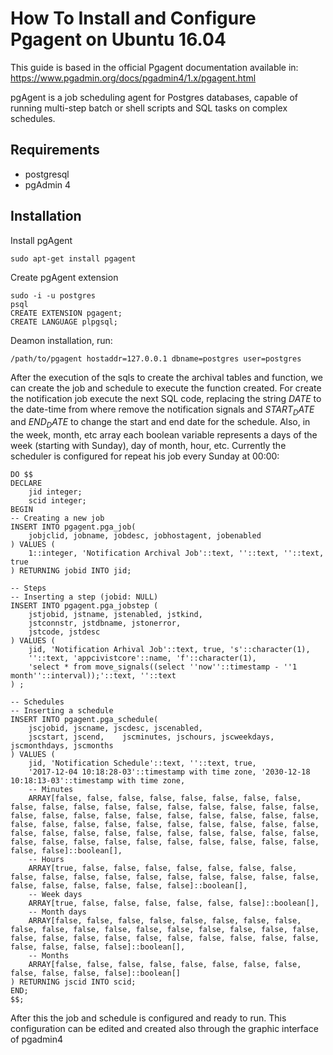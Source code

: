 # How To Install and Configure Pgagent on Ubuntu 16.04

This guide is based in the official Pgagent documentation available in: 
https://www.pgadmin.org/docs/pgadmin4/1.x/pgagent.html

pgAgent is a job scheduling agent for Postgres databases, capable of running multi-step batch or shell scripts and SQL tasks on complex schedules.

## Requirements
- postgresql
- pgAdmin 4

## Installation

Install pgAgent

```
sudo apt-get install pgagent
```

Create pgAgent extension

```
sudo -i -u postgres
psql
CREATE EXTENSION pgagent;
CREATE LANGUAGE plpgsql;
```

Deamon installation, run:

```
/path/to/pgagent hostaddr=127.0.0.1 dbname=postgres user=postgres
```
After the execution of the sqls to create the archival tables and function, we can create the
job and schedule to execute the function created.
For create the notification job execute the next SQL code, replacing the string $DATE$ to the date-time
from where remove the notification signals and $START_DATE$ and $END_DATE$ to change the start and
end date for the schedule. Also, in the week, month, etc array each boolean variable represents a
days of the week (starting with Sunday), day of month, hour, etc. Currently the scheduler is configured
for repeat his job every Sunday at 00:00:
``` postgresplsql
DO $$
DECLARE
    jid integer;
    scid integer;
BEGIN
-- Creating a new job
INSERT INTO pgagent.pga_job(
    jobjclid, jobname, jobdesc, jobhostagent, jobenabled
) VALUES (
    1::integer, 'Notification Archival Job'::text, ''::text, ''::text, true
) RETURNING jobid INTO jid;

-- Steps
-- Inserting a step (jobid: NULL)
INSERT INTO pgagent.pga_jobstep (
    jstjobid, jstname, jstenabled, jstkind,
    jstconnstr, jstdbname, jstonerror,
    jstcode, jstdesc
) VALUES (
    jid, 'Notification Arhival Job'::text, true, 's'::character(1),
    ''::text, 'appcivistcore'::name, 'f'::character(1),
    'select * from move_signals((select ''now''::timestamp - ''1 month''::interval));'::text, ''::text
) ;

-- Schedules
-- Inserting a schedule
INSERT INTO pgagent.pga_schedule(
    jscjobid, jscname, jscdesc, jscenabled,
    jscstart, jscend,    jscminutes, jschours, jscweekdays, jscmonthdays, jscmonths
) VALUES (
    jid, 'Notification Schedule'::text, ''::text, true,
    '2017-12-04 10:18:28-03'::timestamp with time zone, '2030-12-18 10:18:13-03'::timestamp with time zone,
    -- Minutes
    ARRAY[false, false, false, false, false, false, false, false, false, false, false, false, false, false, false, false, false, false, false, false, false, false, false, false, false, false, false, false, false, false, false, false, false, false, false, false, false, false, false, false, false, false, false, false, false, false, false, false, false, false, false, false, false, false, false, false, false, false, false, false]::boolean[],
    -- Hours
    ARRAY[true, false, false, false, false, false, false, false, false, false, false, false, false, false, false, false, false, false, false, false, false, false, false, false]::boolean[],
    -- Week days
    ARRAY[true, false, false, false, false, false, false]::boolean[],
    -- Month days
    ARRAY[false, false, false, false, false, false, false, false, false, false, false, false, false, false, false, false, false, false, false, false, false, false, false, false, false, false, false, false, false, false, false, false]::boolean[],
    -- Months
    ARRAY[false, false, false, false, false, false, false, false, false, false, false, false]::boolean[]
) RETURNING jscid INTO scid;
END;
$$;
```

After this the job and schedule is configured and ready to run.
This configuration can be edited and created also through the graphic interface of pgadmin4
